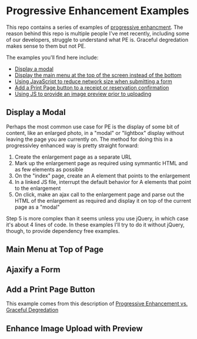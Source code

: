 # Progressive Enhancement Examples

This repo contains a series of examples of 
[progressive enhancment](https://en.wikipedia.org/wiki/Progressive_enhancement). The 
reason behind this repo is multiple people I've met recently, including
some of our developers, struggle to understand what PE is. Graceful
degredation makes sense to them but not PE.

The examples you'll find here include:

- [Display a modal](#display-a-modal)
- [Display the main menu at the top of the screen instead of the bottom](#main-menu-at-top-of-page)
- [Using JavaScript to reduce network size when submitting a form](#ajaxify-a-form)
- [Add a Print Page button to a receipt or reservation confirmation](#add-a-print-page-button)
- [Using JS to provide an image preview prior to uploading](#enhance-image-upload-with-preview)

## Display a Modal

Perhaps the most common use case for PE is the display of some bit of content, 
like an enlarged photo, in a "modal" or "lightbox" display without leaving
the page you are currently on. The method for doing this in a progressivley
enhanced way is pretty straight forward:

1. Create the enlargement page as a separate URL
2. Mark up the enlargement page as required using symmantic HTML and as 
few elements as possible
3. On the "index" page, create an A element that points to the enlargement
4. In a linked JS file, interrupt the default behavior for A elements
that point to the enlargement
5. On click, make an ajax call to the enlargement page and parse out the
HTML of the enlargement as required and display it on top of the current
page as a "modal"

Step 5 is more complex than it seems unless you use jQuery, in which case
it's about 4 lines of code. In these examples I'll try to do it without
jQuery, though, to provide dependency free examples.

## Main Menu at Top of Page

## Ajaxify a Form

## Add a Print Page Button

This example comes from this description of [Progressive Enhancement vs.
Graceful Degredation](https://www.w3.org/community/webed/wiki/Graceful_degredation_versus_progressive_enhancement)

## Enhance Image Upload with Preview
